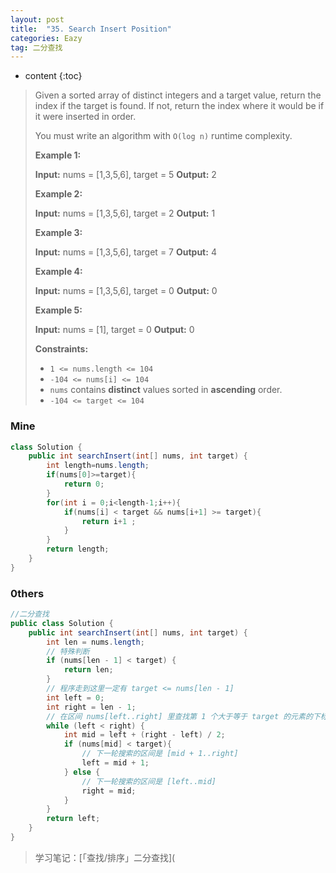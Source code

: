 ```yaml
---
layout: post
title:  "35. Search Insert Position"
categories: Eazy
tag: 二分查找
---
```


* content
{:toc}

> Given a sorted array of distinct integers and a target value, return the index if the target is found. If not, return the index where it would be if it were inserted in order.
>
> You must write an algorithm with `O(log n)` runtime complexity.
>
> **Example 1:**
>
> **Input:** nums = \[1,3,5,6\], target = 5
> **Output:** 2
>
> **Example 2:**
>
> **Input:** nums = \[1,3,5,6\], target = 2
> **Output:** 1
>
> **Example 3:**
>
> **Input:** nums = \[1,3,5,6\], target = 7
> **Output:** 4
>
> **Example 4:**
>
> **Input:** nums = \[1,3,5,6\], target = 0
> **Output:** 0
>
> **Example 5:**
>
> **Input:** nums = \[1\], target = 0
> **Output:** 0
>
> **Constraints:**
>
> *   `1 <= nums.length <= 104`
> *   `-104 <= nums[i] <= 104`
> *   `nums` contains **distinct** values sorted in **ascending** order.
> *   `-104 <= target <= 104`

### Mine

~~~java
class Solution {
    public int searchInsert(int[] nums, int target) {
        int length=nums.length;
        if(nums[0]>=target){
            return 0;
        }
        for(int i = 0;i<length-1;i++){
            if(nums[i] < target && nums[i+1] >= target){
                return i+1 ;
            }
        }
        return length;
    }
}
~~~

### 0thers

~~~java
//二分查找
public class Solution {
    public int searchInsert(int[] nums, int target) {
        int len = nums.length;
        // 特殊判断
        if (nums[len - 1] < target) {
            return len;
        }
        // 程序走到这里一定有 target <= nums[len - 1]
        int left = 0;
        int right = len - 1;
        // 在区间 nums[left..right] 里查找第 1 个大于等于 target 的元素的下标
        while (left < right) {
            int mid = left + (right - left) / 2;
            if (nums[mid] < target){
                // 下一轮搜索的区间是 [mid + 1..right]
                left = mid + 1;
            } else {
                // 下一轮搜索的区间是 [left..mid]
                right = mid;
            }
        }
        return left;
    }
}
~~~

> 学习笔记：[「查找/排序」二分查找](
